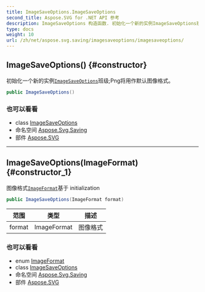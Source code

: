```yaml
---
title: ImageSaveOptions.ImageSaveOptions
second_title: Aspose.SVG for .NET API 参考
description: ImageSaveOptions 构造函数. 初始化一个新的实例ImageSaveOptions班级Png将用作默认图像格式
type: docs
weight: 10
url: /zh/net/aspose.svg.saving/imagesaveoptions/imagesaveoptions/
---
```

## ImageSaveOptions() {#constructor}

初始化一个新的实例[`ImageSaveOptions`](../)班级;Png将用作默认图像格式。

```csharp
public ImageSaveOptions()
```

### 也可以看看

* class [ImageSaveOptions](../)
* 命名空间 [Aspose.Svg.Saving](../../imagesaveoptions/)
* 部件 [Aspose.SVG](../../../)

---

## ImageSaveOptions(ImageFormat) {#constructor_1}

图像格式[`ImageFormat`](../../../aspose.svg.rendering.image/imageformat/)基于 initialization

```csharp
public ImageSaveOptions(ImageFormat format)
```

| 范围 | 类型 | 描述 |
| --- | --- | --- |
| format | ImageFormat | 图像格式 |

### 也可以看看

* enum [ImageFormat](../../../aspose.svg.rendering.image/imageformat/)
* class [ImageSaveOptions](../)
* 命名空间 [Aspose.Svg.Saving](../../imagesaveoptions/)
* 部件 [Aspose.SVG](../../../)


